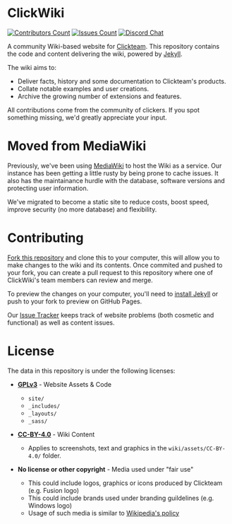 # ClickWiki

[![Contributors Count](https://img.shields.io/github/contributors/clickwiki/clickwiki.net.svg)](https://github.com/ClickWiki/clickwiki.net/graphs/contributors)
[![Issues Count](https://img.shields.io/github/issues/clickwiki/clickwiki.net.svg)](https://github.com/ClickWiki/clickwiki.net/issues)
[![Discord Chat](https://img.shields.io/discord/302307904717979649.svg?colorB=7289DA&logo=discord)](https://discord.gg/PydJ8UE)



A community Wiki-based website for [Clickteam](https://clickteam.com). This repository contains the
code and content delivering the wiki, powered by [Jekyll](https://jekyllrb.com/).

The wiki aims to:

* Deliver facts, history and some documentation to Clickteam's products.
* Collate notable examples and user creations.
* Archive the growing number of extensions and features.

All contributions come from the community of clickers. If you spot something missing, we'd greatly appreciate your input.


# Moved from MediaWiki
Previously, we've been using [MediaWiki](https://www.mediawiki.org/wiki/MediaWiki) to host the Wiki as a service. Our instance
has been getting a little rusty by being prone to cache issues. It also has the maintainance hurdle with the database,
software versions and protecting user information.

We've migrated to become a static site to reduce costs, boost speed, improve security (no more database) and flexibility.


# Contributing
[Fork this repository](https://help.github.com/articles/fork-a-repo/) and clone this to your computer, this will allow you
to make changes to the wiki and its contents. Once commited and pushed to your fork, you can create a pull request to this repository
where one of ClickWiki's team members can review and merge.

To preview the changes on your computer, you'll need to [install Jekyll](https://jekyllrb.com/docs/installation/) or push to your
fork to preview on GitHub Pages.

Our [Issue Tracker](https://github.com/ClickWiki/clickwiki.net/issues) keeps track of website problems (both cosmetic and functional)
as well as content issues.


# License
The data in this repository is under the following licenses:

* **[GPLv3](/LICENSE-GPLv3)** - Website Assets & Code
    * `site/`
    * `_includes/`
    * `_layouts/`
    * `_sass/`

* **[CC-BY-4.0](/LICENSE-CC-BY-4.0)** - Wiki Content
    * Applies to screenshots, text and graphics in the `wiki/assets/CC-BY-4.0/` folder.

* **No license or other copyright** - Media used under "fair use"
    * This could include logos, graphics or icons produced by Clickteam (e.g. Fusion logo)
    * This could include brands used under branding guildelines (e.g. Windows logo)
    * Usage of such media is similar to [Wikipedia's policy](https://en.wikipedia.org/wiki/Wikipedia:Uploading_images)
